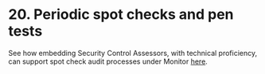 # 20. Periodic spot checks and pen tests

See how embedding Security Control Assessors, with technical proficiency, can support spot check audit processes under Monitor [here](monitor.md).

